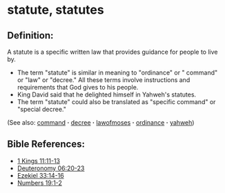 # statute, statutes #

## Definition: ##

A statute is a specific written law that provides guidance for people to live by.

* The term "statute" is similar in meaning to "ordinance" or " command" or "law" or "decree." All these terms involve instructions and requirements that God gives to his people.
* King David said that he delighted himself in Yahweh's statutes.
* The term "statute" could also be translated as "specific command" or "special decree."

(See also: [command](../other/command.md) **·** [decree](../other/decree.md) **·** [lawofmoses](../kt/lawofmoses.md) **·** [ordinance](../other/ordinance.md) **·** [yahweh](../kt/yahweh.md))

## Bible References: ##

* [1 Kings 11:11-13](https://door43.org/en/bible/notes/1ki/11/11)
* [Deuteronomy 06:20-23](https://door43.org/en/bible/notes/deu/06/20)
* [Ezekiel 33:14-16](https://door43.org/en/bible/notes/ezk/33/14)
* [Numbers 19:1-2](https://door43.org/en/bible/notes/num/19/01)

